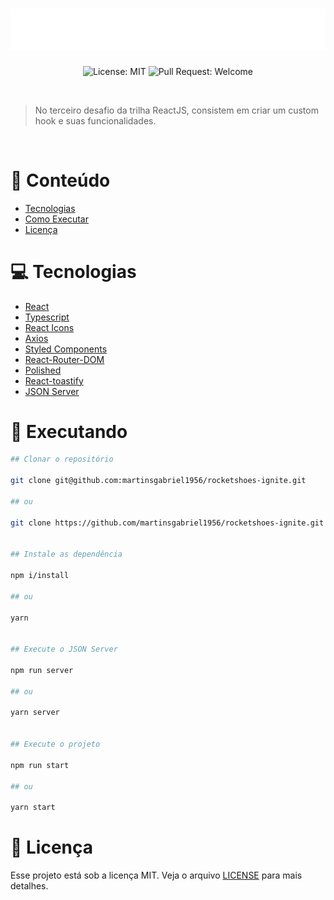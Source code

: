 <h1 align="center">
  <img src=".github/logo.svg" alt="GoRestaurant" title="GoRestaurant" />
</h1>

<p align="center">
  <img alt="License: MIT" src="https://img.shields.io/github/license/martinsgabriel1956/rocketshoes-ignite?style=for-the-badge" />
  <img alt="Pull Request: Welcome" src="https://img.shields.io/static/v1?label=PRs&message=welcome&color=E02041&labelColor=41414D&style=for-the-badge" />
</p>

<br />

> No terceiro desafio da trilha ReactJS, consistem em criar um custom hook e suas funcionalidades. 

<br />

# :pushpin: Conteúdo

- [Tecnologias](#computer-tecnologias)
- [Como Executar](#construction_worker-executando)
- [Licença](#closed_book-licença)

# :computer: Tecnologias

- [React](https://reactjs.org/)
- [Typescript](https://www.typescriptlang.org/)
- [React Icons](https://react-icons.github.io/react-icons)
- [Axios](https://github.com/axios/axios)
- [Styled Components](https://github.com/styled-components/styled-components)
- [React-Router-DOM](https://reactrouter.com/web/guides/quick-start)
- [Polished](https://polished.js.org)
- [React-toastify](https://fkhadra.github.io/react-toastify/introduction)
- [JSON Server](https://github.com/typicode/json-server)

# :construction_worker: Executando

```bash
## Clonar o repositório

git clone git@github.com:martinsgabriel1956/rocketshoes-ignite.git

## ou

git clone https://github.com/martinsgabriel1956/rocketshoes-ignite.git


## Instale as dependência

npm i/install

## ou

yarn


## Execute o JSON Server

npm run server

## ou

yarn server


## Execute o projeto 

npm run start

## ou

yarn start
```

# :memo: Licença

Esse projeto está sob a licença MIT. Veja o arquivo [LICENSE](LICENSE.md) para mais detalhes.
